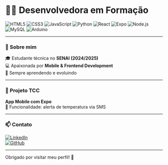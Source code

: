 # 👩‍💻 Desenvolvedora em Formação

![HTML5](https://img.shields.io/badge/HTML5-E34F26?style=flat&logo=html5&logoColor=white)
![CSS3](https://img.shields.io/badge/CSS3-1572B6?style=flat&logo=css3&logoColor=white)
![JavaScript](https://img.shields.io/badge/JavaScript-F7DF1E?style=flat&logo=javascript&logoColor=black)
![Python](https://img.shields.io/badge/Python-3776AB?style=flat&logo=python&logoColor=white)
![React](https://img.shields.io/badge/React-61DAFB?style=flat&logo=react&logoColor=black)
![Expo](https://img.shields.io/badge/Expo-1B1F23?style=flat&logo=expo&logoColor=white)
![Node.js](https://img.shields.io/badge/Node.js-339933?style=flat&logo=node.js&logoColor=white)
![MySQL](https://img.shields.io/badge/MySQL-4479A1?style=flat&logo=mysql&logoColor=white)
![Arduino](https://img.shields.io/badge/Arduino-00979D?style=flat&logo=arduino&logoColor=white)

---

### 🧠 Sobre mim

🎓 Estudante técnica no **SENAI (2024/2025)**  
💻 Apaixonada por **Mobile & Frontend Development**  
🚀 Sempre aprendendo e evoluindo  

---

### 📱 Projeto TCC

**App Mobile com Expo**  
🔔 Funcionalidade: alerta de temperatura via SMS

---

### 📫 Contato

[![LinkedIn](https://img.shields.io/badge/-LinkedIn-0A66C2?style=flat&logo=linkedin&logoColor=white&link=https://linkedin.com/in/seuperfil)](https://linkedin.com/in/seuperfil)  
[![GitHub](https://img.shields.io/badge/-GitHub-181717?style=flat&logo=github&logoColor=white&link=https://github.com/seuusuario)](https://github.com/seuusuario)

---

Obrigado por visitar meu perfil! 🚀
